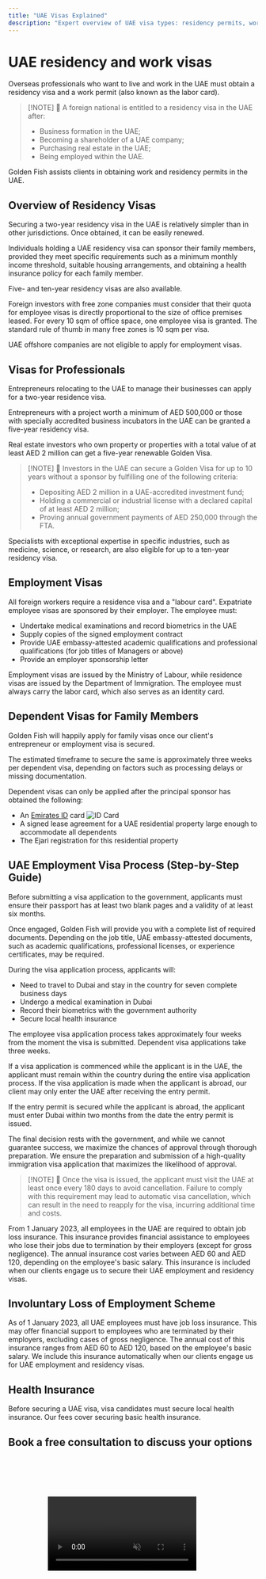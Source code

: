 ```yaml
---
title: "UAE Visas Explained"
description: "Expert overview of UAE visa types: residency permits, work visas, and dependent visas. Everything you need to know about requirements and processing."
---
```


# UAE residency and work visas

Overseas professionals who want to live and work in the UAE must obtain a residency visa and a work permit (also known as the labor card).

> [!NOTE] 💚 A foreign national is entitled to a residency visa in the UAE after:
>
> - Business formation in the UAE;
> - Becoming a shareholder of a UAE company;
> - Purchasing real estate in the UAE;
> - Being employed within the UAE.

Golden Fish assists clients in obtaining work and residency permits in the UAE.

## Overview of Residency Visas

Securing a two-year residency visa in the UAE is relatively simpler than in other jurisdictions. Once obtained, it can be easily renewed.

Individuals holding a UAE residency visa can sponsor their family members, provided they meet specific requirements such as a minimum monthly income threshold, suitable housing arrangements, and obtaining a health insurance policy for each family member.

Five- and ten-year residency visas are also available.

Foreign investors with free zone companies must consider that their quota for employee visas is directly proportional to the size of office premises leased. For every 10 sqm of office space, one employee visa is granted. The standard rule of thumb in many free zones is 10 sqm per visa.

UAE offshore companies are not eligible to apply for employment visas.

## Visas for Professionals

Entrepreneurs relocating to the UAE to manage their businesses can apply for a two-year residence visa.

Entrepreneurs with a project worth a minimum of AED 500,000 or those with specially accredited business incubators in the UAE can be granted a five-year residency visa.

Real estate investors who own property or properties with a total value of at least AED 2 million can get a five-year renewable Golden Visa.

> [!NOTE] 💚 Investors in the UAE can secure a Golden Visa for up to 10 years without a sponsor by fulfilling one of the following criteria:
>
> - Depositing AED 2 million in a UAE-accredited investment fund;
> - Holding a commercial or industrial license with a declared capital of at least AED 2 million;
> - Proving annual government payments of AED 250,000 through the FTA.

Specialists with exceptional expertise in specific industries, such as medicine, science, or research, are also eligible for up to a ten-year residency visa.

## Employment Visas

All foreign workers require a residence visa and a "labour card". Expatriate employee visas are sponsored by their employer. The employee must:

- Undertake medical examinations and record biometrics in the UAE
- Supply copies of the signed employment contract
- Provide UAE embassy-attested academic qualifications and professional qualifications (for job titles of Managers or above)
- Provide an employer sponsorship letter

Employment visas are issued by the Ministry of Labour, while residence visas are issued by the Department of Immigration. The employee must always carry the labor card, which also serves as an identity card.

## Dependent Visas for Family Members

Golden Fish will happily apply for family visas once our client's entrepreneur or employment visa is secured.

The estimated timeframe to secure the same is approximately three weeks per dependent visa, depending on factors such as processing delays or missing documentation.

Dependent visas can only be applied after the principal sponsor has obtained the following:

- An [Emirates ID](https://u.ae/en/information-and-services/visa-and-emirates-id/emirates-id) card ![ID Card](/img/ILONMASKID.webp)
- A signed lease agreement for a UAE residential property large enough to accommodate all dependents
- The Ejari registration for this residential property

## UAE Employment Visa Process (Step-by-Step Guide)

Before submitting a visa application to the government, applicants must ensure their passport has at least two blank pages and a validity of at least six months.

Once engaged, Golden Fish will provide you with a complete list of required documents. Depending on the job title, UAE embassy-attested documents, such as academic qualifications, professional licenses, or experience certificates, may be required.

During the visa application process, applicants will:

- Need to travel to Dubai and stay in the country for seven complete business days
- Undergo a medical examination in Dubai
- Record their biometrics with the government authority
- Secure local health insurance

The employee visa application process takes approximately four weeks from the moment the visa is submitted. Dependent visa applications take three weeks.

If a visa application is commenced while the applicant is in the UAE, the applicant must remain within the country during the entire visa application process. If the visa application is made when the applicant is abroad, our client may only enter the UAE after receiving the entry permit.

If the entry permit is secured while the applicant is abroad, the applicant must enter Dubai within two months from the date the entry permit is issued.

The final decision rests with the government, and while we cannot guarantee success, we maximize the chances of approval through thorough preparation. We ensure the preparation and submission of a high-quality immigration visa application that maximizes the likelihood of approval.

> [!NOTE] 💚 Once the visa is issued, the applicant must visit the UAE at least once every 180 days to avoid cancellation.
> Failure to comply with this requirement may lead to automatic visa cancellation, which can result in the need to reapply for the visa, incurring additional time and costs.

From 1 January 2023, all employees in the UAE are required to obtain job loss insurance. This insurance provides financial assistance to employees who lose their jobs due to termination by their employers (except for gross negligence). The annual insurance cost varies between AED 60 and AED 120, depending on the employee's basic salary. This insurance is included when our clients engage us to secure their UAE employment and residency visas.

## Involuntary Loss of Employment Scheme

As of 1 January 2023, all UAE employees must have job loss insurance. This may offer financial support to employees who are terminated by their employers, excluding cases of gross negligence. The annual cost of this insurance ranges from AED 60 to AED 120, based on the employee's basic salary. We include this insurance automatically when our clients engage us for UAE employment and residency visas.

## Health Insurance

Before securing a UAE visa, visa candidates must secure local health insurance. Our fees cover securing basic health insurance.

## Book a free consultation to discuss your options

<video  autoplay muted playsinline style="padding: 80px" >
  <source src="/video/iStock-2185914135.mp4" type="video/mp4">
</video>

<ContactFormModal formName="Employment Visa [guide]" buttonText="Get a free consultation" :services="[
    '💼 Employment Visa + Labor Card',
    '👨‍💼 Entrepreneur Visa (2-year)',
    '🏢 Free Zone Company Visa',
    '👨‍👩‍👧‍👦 Dependent Family Visa',
    '💳 Emirates ID Application',
    '💵 Monthly salary above AED 30K',
    '💰 Golden Visa Eligibility',
    '❓ Other Visa Services',
    ]"/>
